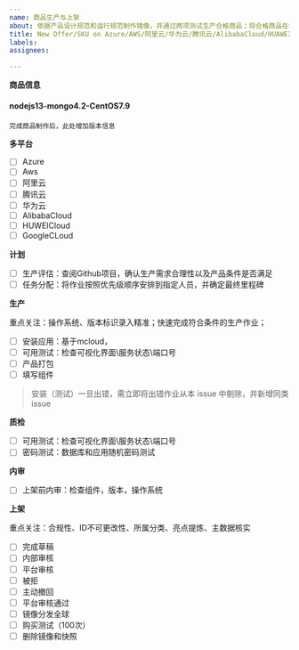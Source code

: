 ```yaml
---
name: 商品生产与上架
about: 依据产品设计规范和运行规范制作镜像，并通过两项测试生产合格商品；将合格商品在各大云平台上架
title: New Offer/SKU on Azure/AWS/阿里云/华为云/腾讯云/AlibabaCloud/HUAWEICLOUD
labels: 
assignees: 

---
```



**商品信息**

#### nodejs13-mongo4.2-CentOS7.9

```
完成商品制作后，此处增加版本信息
```

**多平台**

- [ ] Azure
- [ ] Aws
- [ ] 阿里云
- [ ] 腾讯云
- [ ] 华为云
- [ ] AlibabaCloud
- [ ] HUWEICloud
- [ ] GoogleCLoud

**计划**

- [ ] 生产评估：查阅Github项目，确认生产需求合理性以及产品条件是否满足
- [ ] 任务分配：将作业按照优先级顺序安排到指定人员，并确定最终里程碑

**生产**

重点关注：操作系统、版本标识录入精准；快速完成符合条件的生产作业；

- [ ] 安装应用：基于mcloud，
- [ ] 可用测试：检查可视化界面\服务状态\端口号
- [ ] 产品打包
- [ ] 填写组件

> 安装（测试）一旦出错，需立即将出错作业从本 issue 中剔除，并新增同类 issue  

**质检**

- [ ] 可用测试：检查可视化界面\服务状态\端口号
- [ ] 密码测试：数据库和应用随机密码测试

**内审**
- [ ] 上架前内审：检查组件，版本，操作系统

**上架**

重点关注：合规性、ID不可更改性、所属分类、亮点提炼、主数据核实

- [ ] 完成草稿
- [ ] 内部审核
- [ ] 平台审核
- [ ] 被拒
- [ ] 主动撤回
- [ ] 平台审核通过
- [ ] 镜像分发全球
- [ ] 购买测试（100次）
- [ ] 删除镜像和快照
